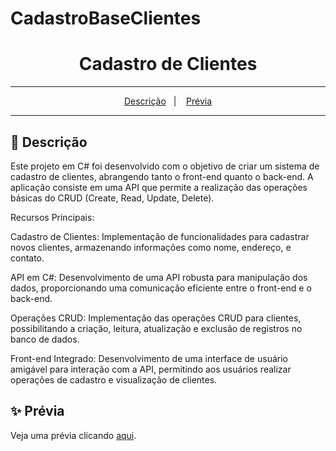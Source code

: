 # CadastroBaseClientes
<div align="center">
  <h1>Cadastro de Clientes</h1>
</div>
<hr/>

<p align="center">
  <a href="#pushpin-Descrição">Descrição</a>&nbsp;&nbsp;&nbsp;|&nbsp;&nbsp;&nbsp;
  <a href="#sparkles-Prévia">Prévia</a>
</p>
<hr/>

## :pushpin: Descrição
Este projeto em C# foi desenvolvido com o objetivo de criar um sistema de cadastro de clientes, abrangendo tanto o front-end quanto o back-end. A aplicação consiste em uma API que permite a realização das operações básicas do CRUD (Create, Read, Update, Delete).

Recursos Principais:

Cadastro de Clientes: Implementação de funcionalidades para cadastrar novos clientes, armazenando informações como nome, endereço, e contato.

API em C#: Desenvolvimento de uma API robusta para manipulação dos dados, proporcionando uma comunicação eficiente entre o front-end e o back-end.

Operações CRUD: Implementação das operações CRUD para clientes, possibilitando a criação, leitura, atualização e exclusão de registros no banco de dados.

Front-end Integrado: Desenvolvimento de uma interface de usuário amigável para interação com a API, permitindo aos usuários realizar operações de cadastro e visualização de clientes.

## :sparkles: Prévia
Veja uma prévia clicando [aqui](https://thiagoaraujot.github.io/CadastroClientes/SistemaCorporativo.html).

